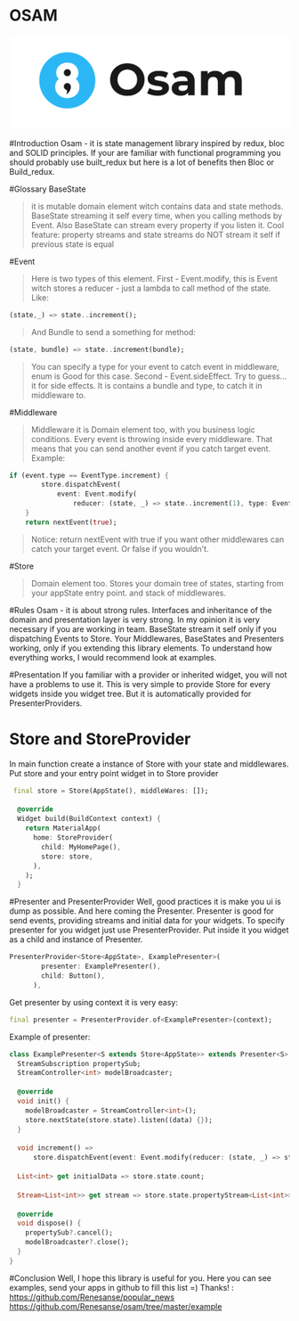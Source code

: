 # OSAM
![GitHub Logo](images/logo2.jpg)

#Introduction
Osam - it is state management library inspired by redux, bloc and SOLID principles.
If your are familiar with functional programming you should probably use built_redux but here is a lot of benefits
then Bloc or Build_redux.

#Glossary
BaseState
> it is mutable domain element witch contains data and state methods. BaseState streaming it self every
time, when you calling methods by Event. Also BaseState can stream every property if you listen it.
Cool feature: property streams and state streams do NOT stream it self if previous state is equal

#Event
> Here is two types of this element. First - Event.modify, this is Event witch stores a reducer - just a lambda to 
>call method of the state. Like:
```dart
(state,_) => state..increment();
```
>And Bundle to send a something for method:
```dart
(state, bundle) => state..increment(bundle);
```
>You can specify a type for your event to catch event in middleware, enum is Good for this case.
>Second - Event.sideEffect. Try to guess... it for side effects. It is contains a bundle and type, to catch it
> in middleware to.

#Middleware
> Middleware it is Domain element too, with you business logic conditions.
> Every event is throwing inside every middleware. That means that you can send another event if you catch target event.
>Example:
```dart
if (event.type == EventType.increment) {
        store.dispatchEvent(
            event: Event.modify(
                reducer: (state, _) => state..increment(1), type: EventType.increment));
    }
    return nextEvent(true);
```
> Notice: return nextEvent with true if you want other middlewares can catch your target event. Or false if you
> wouldn't.

#Store
>Domain element too. Stores your domain tree of states, starting from your appState entry point.
>and stack of middlewares.

#Rules
Osam - it is about strong rules. Interfaces and inheritance of the domain and presentation layer is very strong.
In my opinion it is very necessary if you are working in team.
BaseState stream it self only if you dispatching Events to Store.
Your Middlewares, BaseStates and Presenters working, only if you extending this library elements.
To understand how everything works, I would recommend look at examples.

#Presentation
If you familiar with a provider or inherited widget, you will not have a problems to use it.
This is very simple to provide Store for every widgets inside you widget tree. But it is automatically provided for 
PresenterProviders.

# Store and StoreProvider
In main function create a instance of Store with your state and middlewares. Put store and your entry point widget
in to Store provider
```dart
 final store = Store(AppState(), middleWares: []);

  @override
  Widget build(BuildContext context) {
    return MaterialApp(
      home: StoreProvider(
        child: MyHomePage(),
        store: store,
      ),
    );
  }
```

#Presenter and PresenterProvider
Well, good practices it is make you ui is dump as possible. And here coming the Presenter. Presenter is good for send
events, providing streams and initial data for your widgets.
To specify presenter for you widget just use PresenterProvider. Put inside it you widget as a child and instance of
Presenter.
```dart
PresenterProvider<Store<AppState>, ExamplePresenter>(
        presenter: ExamplePresenter(),
        child: Button(),
      ),
```
Get presenter by using context it is very easy:
```dart
final presenter = PresenterProvider.of<ExamplePresenter>(context);
```
Example of presenter:
```dart
class ExamplePresenter<S extends Store<AppState>> extends Presenter<S> {
  StreamSubscription propertySub;
  StreamController<int> modelBroadcaster;

  @override
  void init() {
    modelBroadcaster = StreamController<int>();
    store.nextState(store.state).listen((data) {});
  }

  void increment() =>
      store.dispatchEvent(event: Event.modify(reducer: (state, _) => state..increment(1)));

  List<int> get initialData => store.state.count;

  Stream<List<int>> get stream => store.state.propertyStream<List<int>>((state) => state.count);

  @override
  void dispose() {
    propertySub?.cancel();
    modelBroadcaster?.close();
  }
}
```

#Conclusion
Well, I hope this library is useful for you. Here you can see examples, send your apps in github to fill this list
 =) Thanks! :
 https://github.com/Renesanse/popular_news
 https://github.com/Renesanse/osam/tree/master/example
